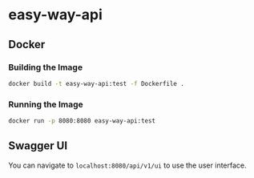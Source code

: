 # easy-way-api

## Docker

### Building the Image

```sh
docker build -t easy-way-api:test -f Dockerfile .
```

### Running the Image

```sh
docker run -p 8080:8080 easy-way-api:test
```

## Swagger UI

You can navigate to `localhost:8080/api/v1/ui` to use the user interface.
